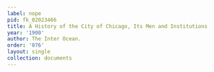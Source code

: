 ```yaml
---
label: nope
pid: fk_02023466
title: A History of the City of Chicago, Its Men and Institutions
year: '1900'
author: The Inter Ocean.
order: '076'
layout: single
collection: documents
---
```

